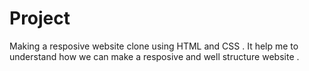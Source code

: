 # Project
Making a resposive website clone using HTML and CSS . It help me to understand how we can make a resposive and well structure website . 
